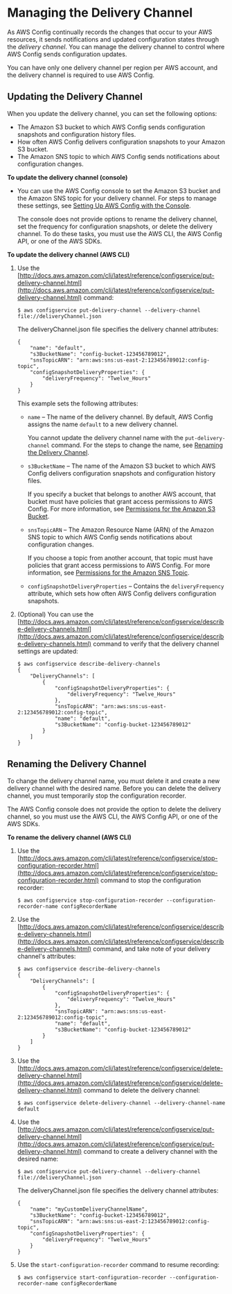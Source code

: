 # Managing the Delivery Channel<a name="manage-delivery-channel"></a>

As AWS Config continually records the changes that occur to your AWS resources, it sends notifications and updated configuration states through the *delivery channel*\. You can manage the delivery channel to control where AWS Config sends configuration updates\.

You can have only one delivery channel per region per AWS account, and the delivery channel is required to use AWS Config\.

## Updating the Delivery Channel<a name="update-dc-console"></a>

When you update the delivery channel, you can set the following options:
+ The Amazon S3 bucket to which AWS Config sends configuration snapshots and configuration history files\.
+ How often AWS Config delivers configuration snapshots to your Amazon S3 bucket\.
+ The Amazon SNS topic to which AWS Config sends notifications about configuration changes\.

**To update the delivery channel \(console\)**
+ You can use the AWS Config console to set the Amazon S3 bucket and the Amazon SNS topic for your delivery channel\. For steps to manage these settings, see [Setting Up AWS Config with the Console](gs-console.md)\.

  The console does not provide options to rename the delivery channel, set the frequency for configuration snapshots, or delete the delivery channel\. To do these tasks, you must use the AWS CLI, the AWS Config API, or one of the AWS SDKs\.

**To update the delivery channel \(AWS CLI\)**

1. Use the [http://docs.aws.amazon.com/cli/latest/reference/configservice/put-delivery-channel.html](http://docs.aws.amazon.com/cli/latest/reference/configservice/put-delivery-channel.html) command:

   ```
   $ aws configservice put-delivery-channel --delivery-channel file://deliveryChannel.json
   ```

   The deliveryChannel\.json file specifies the delivery channel attributes:

   ```
   {
       "name": "default",
       "s3BucketName": "config-bucket-123456789012",
       "snsTopicARN": "arn:aws:sns:us-east-2:123456789012:config-topic",
       "configSnapshotDeliveryProperties": {
           "deliveryFrequency": "Twelve_Hours"
       }
   }
   ```

   This example sets the following attributes:
   + `name` – The name of the delivery channel\. By default, AWS Config assigns the name `default` to a new delivery channel\.

     You cannot update the delivery channel name with the `put-delivery-channel` command\. For the steps to change the name, see [Renaming the Delivery Channel](#update-dc-rename)\.
   + `s3BucketName` – The name of the Amazon S3 bucket to which AWS Config delivers configuration snapshots and configuration history files\.

     If you specify a bucket that belongs to another AWS account, that bucket must have policies that grant access permissions to AWS Config\. For more information, see [Permissions for the Amazon S3 Bucket](s3-bucket-policy.md)\.
   + `snsTopicARN` – The Amazon Resource Name \(ARN\) of the Amazon SNS topic to which AWS Config sends notifications about configuration changes\.

     If you choose a topic from another account, that topic must have policies that grant access permissions to AWS Config\. For more information, see [Permissions for the Amazon SNS Topic](sns-topic-policy.md)\.
   + `configSnapshotDeliveryProperties` – Contains the `deliveryFrequency` attribute, which sets how often AWS Config delivers configuration snapshots\.

1. \(Optional\) You can use the [http://docs.aws.amazon.com/cli/latest/reference/configservice/describe-delivery-channels.html](http://docs.aws.amazon.com/cli/latest/reference/configservice/describe-delivery-channels.html) command to verify that the delivery channel settings are updated:

   ```
   $ aws configservice describe-delivery-channels
   {
       "DeliveryChannels": [
           {
               "configSnapshotDeliveryProperties": {
                   "deliveryFrequency": "Twelve_Hours"
               },
               "snsTopicARN": "arn:aws:sns:us-east-2:123456789012:config-topic",
               "name": "default",
               "s3BucketName": "config-bucket-123456789012"
           }
       ]
   }
   ```

## Renaming the Delivery Channel<a name="update-dc-rename"></a>

To change the delivery channel name, you must delete it and create a new delivery channel with the desired name\. Before you can delete the delivery channel, you must temporarily stop the configuration recorder\.

The AWS Config console does not provide the option to delete the delivery channel, so you must use the AWS CLI, the AWS Config API, or one of the AWS SDKs\. 

**To rename the delivery channel \(AWS CLI\)**

1. Use the [http://docs.aws.amazon.com/cli/latest/reference/configservice/stop-configuration-recorder.html](http://docs.aws.amazon.com/cli/latest/reference/configservice/stop-configuration-recorder.html) command to stop the configuration recorder:

   ```
   $ aws configservice stop-configuration-recorder --configuration-recorder-name configRecorderName
   ```

1. Use the [http://docs.aws.amazon.com/cli/latest/reference/configservice/describe-delivery-channels.html](http://docs.aws.amazon.com/cli/latest/reference/configservice/describe-delivery-channels.html) command, and take note of your delivery channel's attributes:

   ```
   $ aws configservice describe-delivery-channels
   {
       "DeliveryChannels": [
           {
               "configSnapshotDeliveryProperties": {
                   "deliveryFrequency": "Twelve_Hours"
               },
               "snsTopicARN": "arn:aws:sns:us-east-2:123456789012:config-topic",
               "name": "default",
               "s3BucketName": "config-bucket-123456789012"
           }
       ]
   }
   ```

1. Use the [http://docs.aws.amazon.com/cli/latest/reference/configservice/delete-delivery-channel.html](http://docs.aws.amazon.com/cli/latest/reference/configservice/delete-delivery-channel.html) command to delete the delivery channel:

   ```
   $ aws configservice delete-delivery-channel --delivery-channel-name default
   ```

1. Use the [http://docs.aws.amazon.com/cli/latest/reference/configservice/put-delivery-channel.html](http://docs.aws.amazon.com/cli/latest/reference/configservice/put-delivery-channel.html) command to create a delivery channel with the desired name:

   ```
   $ aws configservice put-delivery-channel --delivery-channel file://deliveryChannel.json
   ```

   The deliveryChannel\.json file specifies the delivery channel attributes:

   ```
   {
       "name": "myCustomDeliveryChannelName",
       "s3BucketName": "config-bucket-123456789012",
       "snsTopicARN": "arn:aws:sns:us-east-2:123456789012:config-topic",
       "configSnapshotDeliveryProperties": {
           "deliveryFrequency": "Twelve_Hours"
       }
   }
   ```

1. Use the `start-configuration-recorder` command to resume recording:

   ```
   $ aws configservice start-configuration-recorder --configuration-recorder-name configRecorderName
   ```